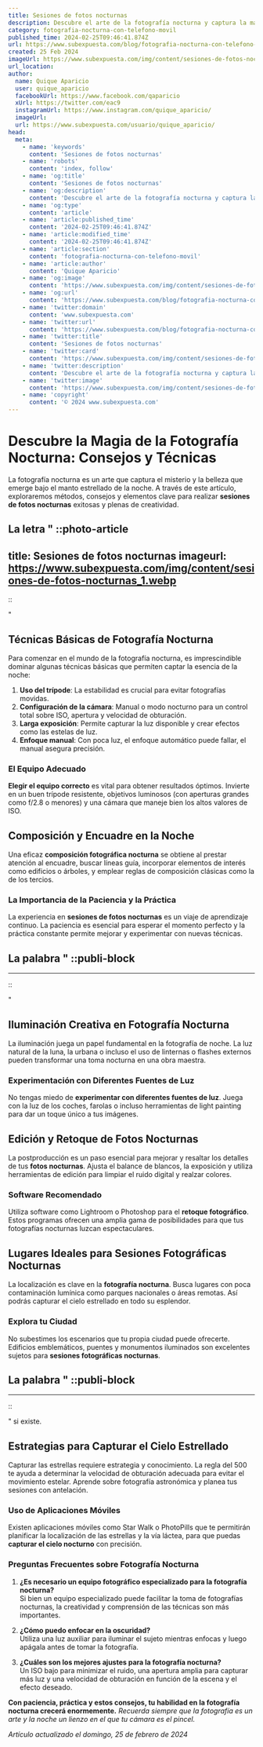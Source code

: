 ```yaml
---
title: Sesiones de fotos nocturnas
description: Descubre el arte de la fotografía nocturna y captura la magia de la noche con nuestras sesiones profesionales. Ilumina tu portafolio.
category: fotografia-nocturna-con-telefono-movil
published_time: 2024-02-25T09:46:41.874Z
url: https://www.subexpuesta.com/blog/fotografia-nocturna-con-telefono-movil/sesiones-de-fotos-nocturnas
created: 25 Feb 2024
imageUrl: https://www.subexpuesta.com/img/content/sesiones-de-fotos-nocturnas_1.webp
url_location:
author:
  name: Quique Aparicio
  user: quique_aparicio
  facebookUrl: https://www.facebook.com/qaparicio
  xUrl: https://twitter.com/eac9
  instagramUrl: https://www.instagram.com/quique_aparicio/
  imageUrl: 
  url: https://www.subexpuesta.com/usuario/quique_aparicio/
head:
  meta:
    - name: 'keywords'
      content: 'Sesiones de fotos nocturnas'
    - name: 'robots'
      content: 'index, follow'
    - name: 'og:title'
      content: 'Sesiones de fotos nocturnas'
    - name: 'og:description'
      content: 'Descubre el arte de la fotografía nocturna y captura la magia de la noche con nuestras sesiones profesionales. Ilumina tu portafolio.'
    - name: 'og:type'
      content: 'article'
    - name: 'article:published_time'
      content: '2024-02-25T09:46:41.874Z'
    - name: 'article:modified_time'
      content: '2024-02-25T09:46:41.874Z'
    - name: 'article:section'
      content: 'fotografia-nocturna-con-telefono-movil'
    - name: 'article:author'
      content: 'Quique Aparicio'
    - name: 'og:image'
      content: 'https://www.subexpuesta.com/img/content/sesiones-de-fotos-nocturnas_1.webp'
    - name: 'og:url'
      content: 'https://www.subexpuesta.com/blog/fotografia-nocturna-con-telefono-movil/sesiones-de-fotos-nocturnas'
    - name: 'twitter:domain'
      content: 'www.subexpuesta.com'
    - name: 'twitter:url'
      content: 'https://www.subexpuesta.com/blog/fotografia-nocturna-con-telefono-movil/sesiones-de-fotos-nocturnas'
    - name: 'twitter:title'
      content: 'Sesiones de fotos nocturnas'
    - name: 'twitter:card'
      content: 'https://www.subexpuesta.com/img/content/sesiones-de-fotos-nocturnas_1.webp'
    - name: 'twitter:description'
      content: 'Descubre el arte de la fotografía nocturna y captura la magia de la noche con nuestras sesiones profesionales. Ilumina tu portafolio.'
    - name: 'twitter:image'
      content: 'https://www.subexpuesta.com/img/content/sesiones-de-fotos-nocturnas_1.webp'
    - name: 'copyright'
      content: '© 2024 www.subexpuesta.com'
---
```

# Descubre la Magia de la Fotografía Nocturna: Consejos y Técnicas

La fotografía nocturna es un arte que captura el misterio y la belleza que emerge bajo el manto estrellado de la noche. A través de este artículo, exploraremos métodos, consejos y elementos clave para realizar **sesiones de fotos nocturnas** exitosas y plenas de creatividad.

La letra "
::photo-article
---
title: Sesiones de fotos nocturnas
imageurl: https://www.subexpuesta.com/img/content/sesiones-de-fotos-nocturnas_1.webp
---
::

"
## Técnicas Básicas de Fotografía Nocturna
Para comenzar en el mundo de la fotografía nocturna, es imprescindible dominar algunas técnicas básicas que permiten captar la esencia de la noche:

1. **Uso del trípode**: La estabilidad es crucial para evitar fotografías movidas.
2. **Configuración de la cámara**: Manual o modo nocturno para un control total sobre ISO, apertura y velocidad de obturación.
3. **Larga exposición**: Permite capturar la luz disponible y crear efectos como las estelas de luz.
4. **Enfoque manual**: Con poca luz, el enfoque automático puede fallar, el manual asegura precisión.

### El Equipo Adecuado
**Elegir el equipo correcto** es vital para obtener resultados óptimos. Invierte en un buen trípode resistente, objetivos luminosos (con aperturas grandes como f/2.8 o menores) y una cámara que maneje bien los altos valores de ISO.

## Composición y Encuadre en la Noche
Una eficaz **composición fotográfica nocturna** se obtiene al prestar atención al encuadre, buscar líneas guía, incorporar elementos de interés como edificios o árboles, y emplear reglas de composición clásicas como la de los tercios.

### La Importancia de la Paciencia y la Práctica
La experiencia en **sesiones de fotos nocturnas** es un viaje de aprendizaje continuo. La paciencia es esencial para esperar el momento perfecto y la práctica constante permite mejorar y experimentar con nuevas técnicas.

La palabra "
  ::publi-block
  ---
  ---
  ::
  
  "
## Iluminación Creativa en Fotografía Nocturna
La iluminación juega un papel fundamental en la fotografía de noche. La luz natural de la luna, la urbana o incluso el uso de linternas o flashes externos pueden transformar una toma nocturna en una obra maestra.

### Experimentación con Diferentes Fuentes de Luz
No tengas miedo de **experimentar con diferentes fuentes de luz**. Juega con la luz de los coches, farolas o incluso herramientas de light painting para dar un toque único a tus imágenes.

## Edición y Retoque de Fotos Nocturnas
La postproducción es un paso esencial para mejorar y resaltar los detalles de tus **fotos nocturnas**. Ajusta el balance de blancos, la exposición y utiliza herramientas de edición para limpiar el ruido digital y realzar colores.

### Software Recomendado
Utiliza software como Lightroom o Photoshop para el **retoque fotográfico**. Estos programas ofrecen una amplia gama de posibilidades para que tus fotografías nocturnas luzcan espectaculares.

## Lugares Ideales para Sesiones Fotográficas Nocturnas
La localización es clave en la **fotografía nocturna**. Busca lugares con poca contaminación lumínica como parques nacionales o áreas remotas. Así podrás capturar el cielo estrellado en todo su esplendor.

### Explora tu Ciudad
No subestimes los escenarios que tu propia ciudad puede ofrecerte. Edificios emblemáticos, puentes y monumentos iluminados son excelentes sujetos para **sesiones fotográficas nocturnas**.

La palabra "
  ::publi-block
  ---
  ---
  ::
  
  " si existe.
## Estrategias para Capturar el Cielo Estrellado
Capturar las estrellas requiere estrategia y conocimiento. La regla del 500 te ayuda a determinar la velocidad de obturación adecuada para evitar el movimiento estelar. Aprende sobre fotografía astronómica y planea tus sesiones con antelación.

### Uso de Aplicaciones Móviles
Existen aplicaciones móviles como Star Walk o PhotoPills que te permitirán planificar la localización de las estrellas y la vía láctea, para que puedas **capturar el cielo nocturno** con precisión.

### Preguntas Frecuentes sobre Fotografía Nocturna

1. **¿Es necesario un equipo fotográfico especializado para la fotografía nocturna?**  
   Si bien un equipo especializado puede facilitar la toma de fotografías nocturnas, la creatividad y comprensión de las técnicas son más importantes.

2. **¿Cómo puedo enfocar en la oscuridad?**  
   Utiliza una luz auxiliar para iluminar el sujeto mientras enfocas y luego apágala antes de tomar la fotografía.

3. **¿Cuáles son los mejores ajustes para la fotografía nocturna?**  
   Un ISO bajo para minimizar el ruido, una apertura amplia para capturar más luz y una velocidad de obturación en función de la escena y el efecto deseado.

**Con paciencia, práctica y estos consejos, tu habilidad en la fotografía nocturna crecerá enormemente.** *Recuerda siempre que la fotografía es un arte y la noche un lienzo en el que tu cámara es el pincel.*

_Artículo actualizado el domingo, 25 de febrero de 2024_